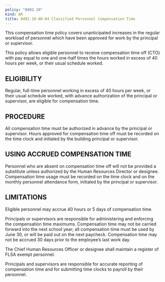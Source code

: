 ```yaml
---
policy: "0402.10"
kind: AR
title: 0402.10-AR-04 Classified Personnel Compensation Time
---
```


This compensation time policy covers unanticipated increases in the regular workload of personnel which have been approved for work by the principal or supervisor.

This policy allows eligible personnel to receive compensation time off (CTO) with pay equal to one and one-half times the hours worked in excess of 40 hours per week, or their usual schedule worked.

## ELIGIBILITY

Regular, full-time personnel working in excess of 40 hours per week, or their usual schedule worked, with advance authorization of the principal or supervisor, are eligible for compensation time.

## PROCEDURE

All compensation time must be authorized in advance by the principal or supervisor. Hours approved for compensation time off must be recorded on the time clock and initialed by the building principal or supervisor.

## USING ACCRUED COMPENSATION TIME

Personnel who are absent on compensation time off will not be provided a substitute unless authorized by the Human Resources Director or designee. Compensation time usage must be recorded on the time clock and on the monthly personnel attendance form, initialed by the principal or supervisor.

## LIMITATIONS

Eligible personnel may accrue 40 hours or 5 days of compensation time. 

Principals or supervisors are responsible for administering and enforcing the compensation time maximums. Compensation time may not be carried forward into the next school year; all compensation time must be used by June 30, or will be paid out on the next paycheck.  Compensation time may not be accrued 30 days prior to the employee’s last work day.

The Chief Human Resources Officer or designee shall maintain a register of FLSA exempt personnel. 

Principals and supervisors are responsible for accurate reporting of compensation time and for submitting time clocks to payroll by their personnel.
